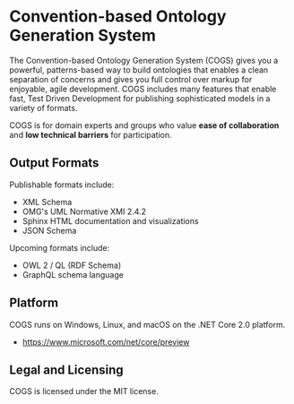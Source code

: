 Convention-based Ontology Generation System
===

The Convention-based Ontology Generation System (COGS) gives you a powerful, patterns-based way to build ontologies that enables a clean separation of concerns and gives you full control over markup for enjoyable, agile development. COGS includes many features that enable fast, Test Driven Development for publishing sophisticated models in a variety of formats.

COGS is for domain experts and groups who value **ease of collaboration** and **low technical barriers** for participation.

## Output Formats
Publishable formats include:
* XML Schema
* OMG's UML Normative XMI 2.4.2
* Sphinx HTML documentation and visualizations
* JSON Schema

Upcoming formats include:
* OWL 2 / QL (RDF Schema)
* GraphQL schema language

## Platform
COGS runs on Windows, Linux, and macOS on the .NET Core 2.0 platform.
* https://www.microsoft.com/net/core/preview

## Legal and Licensing
COGS is licensed under the MIT license.


